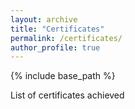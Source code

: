 ```yaml
---
layout: archive
title: "Certificates"
permalink: /certificates/
author_profile: true
---
```


{% include base_path %}

List of certificates achieved
